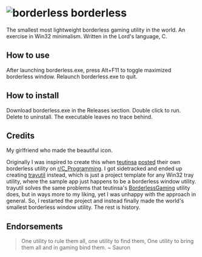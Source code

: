 # ![borderless](https://github.com/user-attachments/assets/0c04d554-427b-4ead-8799-fc15233d45f9) borderless

The smallest most lightweight borderless gaming utility in the world. An exercise in Win32 minimalism. Written in the Lord's language, C.

## How to use

After launching borderless.exe, press Alt+F11 to toggle maximized borderless window. Relaunch borderless.exe to quit.

## How to install

Download borderless.exe in the Releases section. Double click to run. Delete to uninstall. The executable leaves no trace behind.

## Credits

My girlfriend who made the beautiful icon.

Originally I was inspired to create this when [teutinsa](https://github.com/teutinsa) [posted](https://www.reddit.com/r/C_Programming/comments/1gyapb9) their own borderless utility on [r/C_Programming](https://www.reddit.com/r/C_Programming). I got sidetracked and ended up creating [trayutil](https://github.com/stianhoiland/trayutil) instead, which is just a project template for any Win32 tray utility, where the sample app just happens to be a borderless window utility. trayutil solves the same problems that teutinsa's [BorderlessGaming](https://github.com/teutinsa/BorderlessGaming) utility does, but in ways more to my liking, yet I was unhappy with the approach in general. So, I restarted the project and instead finally made the world's smallest borderless window utility. The rest is history.

## Endorsements

> One utility to rule them all,
    one utility to find them,
One utility to bring them all
    and in gaming bind them.
~ Sauron
